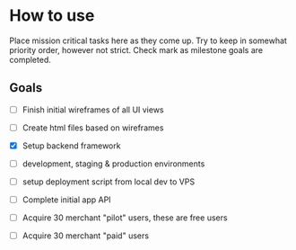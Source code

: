 # How to use

Place mission critical tasks here as they come up.  Try to keep in somewhat priority order, however not strict.  Check mark as milestone goals are completed.

## Goals

- [ ] Finish initial wireframes of all UI views
- [ ] Create html files based on wireframes
- [X] Setup backend framework
- [ ] development, staging & production environments
- [ ] setup deployment script from local dev to VPS 
- [ ] Complete initial app API
- [ ] Acquire 30 merchant "pilot" users, these are free users
- [ ] Acquire 30 merchant "paid"  users 

